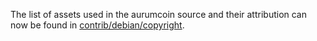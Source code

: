 The list of assets used in the aurumcoin source and their attribution can now be found in [contrib/debian/copyright](../contrib/debian/copyright).
